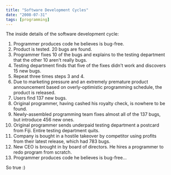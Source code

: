 ```yaml
---
title: "Software Development Cycles"
date: "2008-07-31"
tags: [programming]
---
```


The inside details of the software development cycle:

1. Programmer produces code he believes is bug-free.
2. Product is tested. 20 bugs are found.
3. Programmer fixes 10 of the bugs and explains to the testing department that the other 10 aren't really bugs.
4. Testing department finds that five of the fixes didn't work and discovers 15 new bugs.
5. Repeat three times steps 3 and 4.
6. Due to marketing pressure and an extremely premature product announcement based on overly-optimistic programming schedule, the product is released.
7. Users find 137 new bugs.
8. Original programmer, having cashed his royalty check, is nowhere to be found.
9. Newly-assembled programming team fixes almost all of the 137 bugs, but introduce 456 new ones.
10. Original programmer sends underpaid testing department a postcard from Fiji. Entire testing department quits.
11. Company is bought in a hostile takeover by competitor using profits from their latest release, which had 783 bugs.
12. New CEO is brought in by board of directors. He hires a programmer to redo program from scratch.
13. Programmer produces code he believes is bug-free…

So true :)

